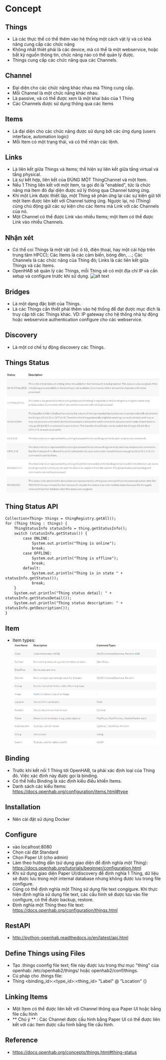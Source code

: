 # Concept
## Things
  - Là các thực thể có thể thêm vào hệ thống một cách vật lý và có khả năng cung cấp các chức năng
  - Không nhất thiêt phải là các device, mà có thể là một webservice, hoặc bất kỳ nguồn thông tin, chức năng nào có thể quản lý được.
  - Things cung cấp các chức năng qua các Channels.
## Channel
  - Đại diện cho các chức năng khác nhau mà Thing cung cấp.
  - Mỗi Channel là một chức năng khác nhau.
  - Là passive, và có thể được xem là một khai báo của 1 Thing
  - Các Channels được sử dụng thông qua các Items
## Items
  - Là đại diện cho các chức năng được sử dụng bới các ứng dụng (users interface, automation logic)
  - Mỗi Item có một trạng thái, và có thể nhận các lệnh.
## Links
  - Là liên kết giữa Things và Items; thể hiện sự liên kết giữa tầng virtual và tầng physical.
  - Là sự kết hợp, liên kết của ĐÚNG MỘT ThingChannel và một Item.
  - Nếu 1 Thing liên kết với một Item, ta gọi đó là "enabled", tức là chức năng mà Item đó đại diện được xử lý thông qua Channel tương ứng.
  - Khi một Link được thiết lập, một Thing sẽ phản ứng lại các sự kiện gửi tới một Item được liên kết với Channel tương ứng. Ngược lại, nó (Thing) cũng chủ động gửi các sự kiện cho các Items mà Link với các Channels của nó.
  - Một Channel có thể được Link vào nhiều Items; một Item có thể được Link vào nhiều Channels.
## Nhận xét
  - Có thể coi Things là một vật (vd: ô tô, điện thoại, hay một cái hộp trên trung tâm HPCC); Các Items là các cảm biến, bóng đèn, ...; Các Channels là các chức năng của Thing đó; Links là các liên kết giữa Things và các Items.
  - OpenHAB sẽ quản lý các Things, mỗi Thing sẽ có một địa chỉ IP và cần setup và configure trước khi sử dụng.
![alt text](https://docs.openhab.org/concepts/images/thing-devices-1.png)

## Bridges
  - Là một dạng đặc biệt của Things.
  - Là các Things cần thiết phải thêm vào hệ thống để đạt được mục đích là truy cập tới các Things khác. VD: IP gateway cho hệ thống nhà tự động hoặc webservice authentication configure cho các webservice.

## Discovery
  - Là một cơ chế tự động discovery các Things.
  
## Things Status
![alt text](https://github.com/hamhochoi/K59_training/blob/master/Things_status.png?raw=true)
  
## Thing Status API
```
Collection<Thing> things = thingRegistry.getAll();
for (Thing thing : things) {
    ThingStatusInfo statusInfo = thing.getStatusInfo();
    switch (statusInfo.getStatus()) {
        case ONLINE:
            System.out.println("Thing is online");
            break;
        case OFFLINE:
            System.out.println("Thing is offline");
            break;
        default:
            System.out.println("Thing is in state " + statusInfo.getStatus());
            break;
    }
    System.out.println("Thing status detail: " + statusInfo.getStatusDetail());
    System.out.println("Thing status description: " + statusInfo.getDescription());
}
```
## Item
  - Item types: 
![](https://github.com/hamhochoi/K59_training/blob/master/Item%20types.png?raw=true)

## Binding
  - Trước khi kết nối 1 Thing tới OpenHAB, ta phải xác định loại của Thing đó. Việc xác định này được gọi là binding.
  - Có thể hiểu Binding là xác định kiểu điều khiển Items.
  - Danh sách các kiểu Items: https://docs.openhab.org/configuration/items.html#type
## Installation 
  - Nên cài đặt sử dụng Docker
  
## Configure   
  - vào localhost:8080
  - Chọn cài đặt Standard
  - Chọn Paper UI (cho admin)
  - Làm theo hướng dẫn (sử dụng giao diện để định nghĩa một Thing): https://docs.openhab.org/tutorials/beginner/configuration.html
  - Khi sử dụng giao diện Paper UI/discovery để định nghĩa 1 Thing, dữ liệu sẽ được lưu trong một internal database nhưng không được lưu trong file configure.
  - Cũng có thể định nghĩa một Thing sử dụng file text congigure. Khi thực hiện định nghĩa sử dụng file text, các cấu hình sẽ được lưu vào file configure, có thể được backup, restore.
  - Định nghĩa một Thing theo file text: https://docs.openhab.org/configuration/things.html
  
## RestAPI
  - http://python-openhab.readthedocs.io/en/latest/api.html
  
## Define Things using Files
  - Tạo .things coonfig file text; file này được lưu trong thư mục "thing" của openhab:  /etc/openhab2/things/ hoặc openhab2/conf/things.
  - Cú pháp cho .things file:
  - Thing <binding_id>:<type_id>:<thing_id> "Label" @ "Location" {<parameters>}
  
## Linking Items
  - Một Item có thể được liên kết với Channel thông qua Paper UI hoặc bằng file cấu hình
  - ** Chú ý ** : Các Channel được cấu hình bằng Paper UI có thể được liên kết với các Item được cấu hình bằng file cấu hình.


## Reference
  - https://docs.openhab.org/concepts/things.html#thing-status
